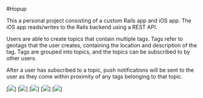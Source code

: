 #Hopup

This a personal project consisting of a custom Rails app and iOS app. The iOS app reads/writes to the Rails backend using a REST API.

Users are able to create topics that contain multiple tags. Tags refer to geotags that the user creates, containing the location and description of the tag.
Tags are grouped into topics, and the topics can be subscribed to by other users.

After a user has subscribed to a topic, push notifications will be sent to the user as they come within proximity of any tags belonging to that topic.


[![](https://dl.dropbox.com/u/5991852/iOS/Hopup/signin.png)]
[![](https://dl.dropbox.com/u/5991852/iOS/Hopup/menu.png)]
[![](https://dl.dropbox.com/u/5991852/iOS/Hopup/topics.png)]
[![](https://dl.dropbox.com/u/5991852/iOS/Hopup/tags.png)]
[![](https://dl.dropbox.com/u/5991852/iOS/Hopup/new_tag.png)]
